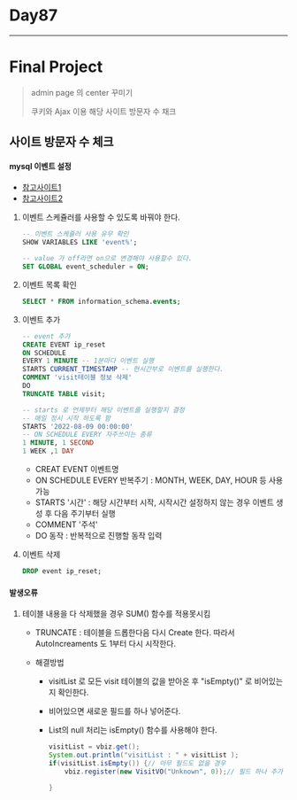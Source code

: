 # Day87

---

# Final Project

>admin page 의 center 꾸미기
>
>쿠키와 Ajax 이용 해당 사이트 방문자 수 채크 

## 사이트 방문자 수 체크 

#### mysql 이벤트 설정

- [참고사이트1](https://jungeunpyun.tistory.com/64)
- [참고사이트2](https://linuxism.ustd.ip.or.kr/854)

1. 이벤트 스케쥴러를 사용할 수 있도록 바꿔야 한다. 

   ```sql
   -- 이벤트 스케쥴러 사용 유무 확인 
   SHOW VARIABLES LIKE 'event%';
   
   -- value 가 off라면 on으로 변경해야 사용할수 있다. 
   SET GLOBAL event_scheduler = ON;
   ```

2. 이벤트 목록 확인 

   ```sql
   SELECT * FROM information_schema.events;
   ```

3. 이벤트 추가 

   ```sql
   -- event 추가 
   CREATE EVENT ip_reset
   ON SCHEDULE 
   EVERY 1 MINUTE -- 1분마다 이벤트 실행 
   STARTS CURRENT_TIMESTAMP -- 현시간부로 이벤트를 실행한다. 
   COMMENT 'visit테이블 정보 삭제'
   DO
   TRUNCATE TABLE visit;
   
   -- starts 로 언제부터 해당 이벤트를 실행할지 결정
   -- 매일 정시 시작 하도록 함 
   STARTS '2022-08-09 00:00:00'
   -- ON SCHEDULE EVERY 자주쓰이는 종류
   1 MINUTE, 1 SECOND
   1 WEEK ,1 DAY
   ```

   - CREAT EVENT 이벤트명
   - ON SCHEDULE EVERY 반복주기 : MONTH, WEEK, DAY, HOUR 등 사용 가능
   - STARTS '시간' : 해당 시간부터 시작, 시작시간 설정하지 않는 경우 이벤트 생성 후 다음 주기부터 실행
   - COMMENT '주석'
   - DO 동작 : 반복적으로 진행할 동작 입력

4. 이벤트 삭제 

   ```sql
   DROP event ip_reset;
   ```

#### 발생오류

1. 테이블 내용을 다 삭제했을 경우 SUM() 함수를 적용못시킴 

   - TRUNCATE : 테이블을 드롭한다음 다시 Create 한다. 따라서 AutoIncreaments 도 1부터 다시 시작한다. 

   - 해결방법 

     - visitList 로 모든 visit 테이블의 값을 받아온 후 "isEmpty()" 로 비어있는지 확인한다. 

     - 비어있으면 새로운 필드를 하나 넣어준다. 

     - List의 null 처리는 isEmpty() 함수를 사용해야 한다. 

       ```java
       visitList = vbiz.get();
       System.out.println("visitList : " + visitList );
       if(visitList.isEmpty()) {// 아무 필드도 없을 경우 
           vbiz.register(new VisitVO("Unknown", 0));// 필드 하나 추가 
       
       }
       ```

       

